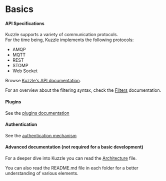 # Basics

#### API Specifications

Kuzzle supports a variety of communication protocols.  
For the time being, Kuzzle implements the following protocols:

* AMQP
* MQTT
* REST
* STOMP
* Web Socket

Browse [Kuzzle's API documentation](http://kuzzleio.github.io/kuzzle-api-documentation).

For an overview about the filtering syntax, check the [Filters](filters.md) documentation.

#### Plugins

See the [plugins documentation](plugins.md)

#### Authentication

See the [authentication mechanism](security/authentication.md)

#### Advanced documentation (not required for a basic development)

For a deeper dive into Kuzzle you can read the [Architecture](architecture.md) file.

You can also read the README.md file in each folder for a better understanding of various elements.